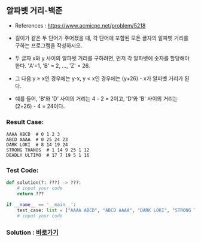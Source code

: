 ## 알파벳 거리-백준

* References : https://www.acmicpc.net/problem/5218

* 길이가 같은 두 단어가 주어졌을 때, 각 단어에 포함된 모든 글자의 알파벳 거리를 구하는 프로그램을 작성하시오.

* 두 글자 x와 y 사이의 알파벳 거리를 구하려면, 먼저 각 알파벳에 숫자를 할당해야 한다. 'A'=1, 'B' = 2, ..., 'Z' = 26. 

* 그 다음 y ≥ x인 경우에는 y-x, y < x인 경우에는 (y+26) - x가 알파벳 거리가 된다.

* 예를 들어, 'B'와 'D' 사이의 거리는 4 - 2 = 2이고, 'D'와 'B' 사이의 거리는 (2+26) - 4 = 24이다.

### Result Case:
```
AAAA ABCD  # 0 1 2 3
ABCD AAAA  # 0 25 24 23
DARK LOKI  # 8 14 19 24
STRONG THANOS  # 1 14 9 25 1 12
DEADLY ULTIMO  # 17 7 19 5 1 16
```

### Test Code:
```python
def solution(?: ???) -> ???:
    # input your code
    return ???

if __name__ == '__main__':
    test_case: list = ["AAAA ABCD", "ABCD AAAA", "DARK LOKI", "STRONG THANOS", "DEADLY ULTIMO"]
    # input your code
```

### Solution : [바로가기](https://github.com/takhyun12/Algorithm-Essential-Training/blob/main/Solutions/magic_mirror.py)
